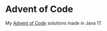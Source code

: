 # Advent of Code

My [Advent of Code] solutions made in Java 17.

[Advent of Code]: https://adventofcode.com/